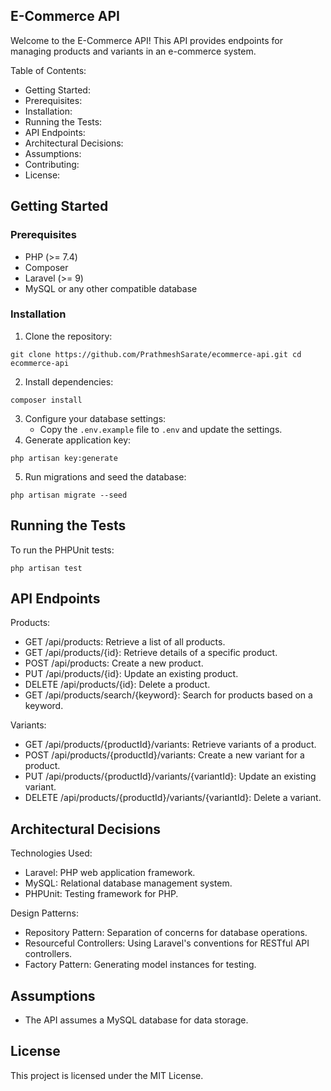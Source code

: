 E-Commerce API
--------------

Welcome to the E-Commerce API! This API provides endpoints for managing products and variants in an e-commerce system.

Table of Contents:

-   Getting Started: 
-   Prerequisites: 
-   Installation: 
-   Running the Tests: 
-   API Endpoints: 
-   Architectural Decisions: 
-   Assumptions: 
-   Contributing:
-   License:

Getting Started
---------------

### Prerequisites

-   PHP (>= 7.4)
-   Composer
-   Laravel (>= 9)
-   MySQL or any other compatible database

### Installation

1.  Clone the repository:
```
git clone https://github.com/PrathmeshSarate/ecommerce-api.git cd ecommerce-api
```

2.  Install dependencies:
```
composer install
```
3.  Configure your database settings:
    -   Copy the `.env.example` file to `.env` and update the settings.
4.  Generate application key:
```
php artisan key:generate
```
5.  Run migrations and seed the database:
```
php artisan migrate --seed
```
Running the Tests
-----------------

To run the PHPUnit tests:
```
php artisan test
```

API Endpoints
-------------

Products:

-   GET /api/products: Retrieve a list of all products.
-   GET /api/products/{id}: Retrieve details of a specific product.
-   POST /api/products: Create a new product.
-   PUT /api/products/{id}: Update an existing product.
-   DELETE /api/products/{id}: Delete a product.
-   GET /api/products/search/{keyword}: Search for products based on a keyword.

Variants:

-   GET /api/products/{productId}/variants: Retrieve variants of a product.
-   POST /api/products/{productId}/variants: Create a new variant for a product.
-   PUT /api/products/{productId}/variants/{variantId}: Update an existing variant.
-   DELETE /api/products/{productId}/variants/{variantId}: Delete a variant.

Architectural Decisions
-----------------------

Technologies Used:

-   Laravel: PHP web application framework.
-   MySQL: Relational database management system.
-   PHPUnit: Testing framework for PHP.

Design Patterns:

-   Repository Pattern: Separation of concerns for database operations.
-   Resourceful Controllers: Using Laravel's conventions for RESTful API controllers.
-   Factory Pattern: Generating model instances for testing.

Assumptions
-----------

-   The API assumes a MySQL database for data storage.

License
-------

This project is licensed under the MIT License.
